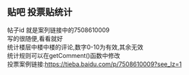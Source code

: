 ## 贴吧 投票贴统计  
 帖子id 就是案列链接中的7508610009  
 写的很随便,看看就好  
 统计楼层中楼中楼的评论,数字0-10为有效,其余无效   
 统计规则可以在getComment()函数中修改  
 投票案例链接:https://tieba.baidu.com/p/7508610009?see_lz=1  
  